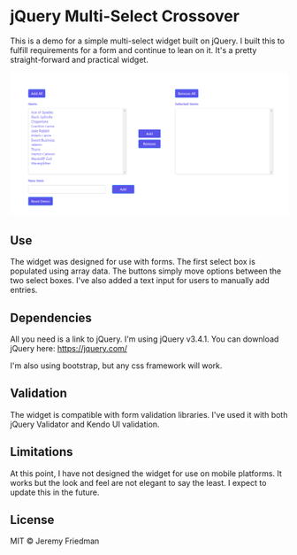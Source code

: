 # jQuery Multi-Select Crossover
This is a demo for a simple multi-select widget built on jQuery. I built this to fulfill requirements for a form and continue to lean on it. It's a pretty straight-forward and practical widget.

![alt text](https://github.com/jfriedman823/jquery_multi-select_crossover/blob/master/img/multi-select_01.PNG)

## Use
The widget was designed for use with forms. The first select box is populated using array data. The buttons simply move options between the two select boxes. I've also added a text input for users to manually add entries.

## Dependencies
All you need is a link to jQuery. I'm using jQuery v3.4.1. 
You can download jQuery here: https://jquery.com/

I'm also using bootstrap, but any css framework will work.

## Validation
The widget is compatible with form validation libraries. I've used it with both jQuery Validator and Kendo UI validation.

## Limitations
At this point, I have not designed the widget for use on mobile platforms. It works but the look and feel are not elegant to say the least. I expect to update this in the future.

## License
MIT © Jeremy Friedman

